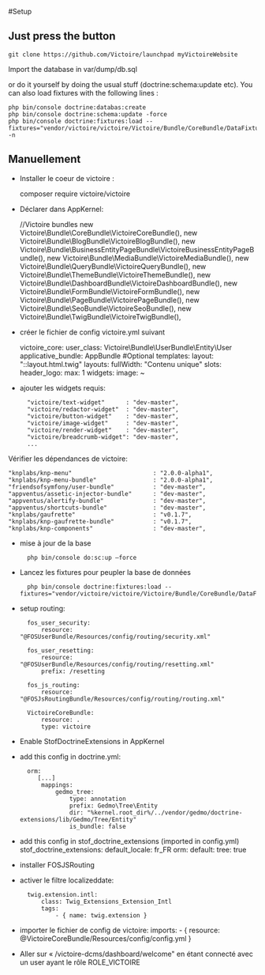 #Setup

## Just press the button


    git clone https://github.com/Victoire/launchpad myVictoireWebsite

Import the database in var/dump/db.sql

or do it yourself by doing the usual stuff (doctrine:schema:update etc). You can also load fixtures with the following lines :

    php bin/console doctrine:databas:create
    php bin/console doctrine:schema:update -force
    php bin/console doctrine:fixtures:load --fixtures="vendor/victoire/victoire/Victoire/Bundle/CoreBundle/DataFixtures/ORM" -n


## Manuellement

- Installer le coeur de victoire :


    composer require victoire/victoire

- Déclarer dans AppKernel:


    //Victoire bundles
    new Victoire\Bundle\CoreBundle\VictoireCoreBundle(),
    new Victoire\Bundle\BlogBundle\VictoireBlogBundle(),
    new Victoire\Bundle\BusinessEntityPageBundle\VictoireBusinessEntityPageBundle(),
    new Victoire\Bundle\MediaBundle\VictoireMediaBundle(),
    new Victoire\Bundle\QueryBundle\VictoireQueryBundle(),
    new Victoire\Bundle\ThemeBundle\VictoireThemeBundle(),
    new Victoire\Bundle\DashboardBundle\VictoireDashboardBundle(),
    new Victoire\Bundle\FormBundle\VictoireFormBundle(),
    new Victoire\Bundle\PageBundle\VictoirePageBundle(),
    new Victoire\Bundle\SeoBundle\VictoireSeoBundle(),
    new Victoire\Bundle\TwigBundle\VictoireTwigBundle(),


- créer le fichier de config  victoire.yml suivant


    victoire_core:
        user_class: Victoire\Bundle\UserBundle\Entity\User
        applicative_bundle: AppBundle #Optional
        templates:
            layout: "::layout.html.twig"
        layouts:
            fullWidth: "Contenu unique"
        slots:
            header_logo:
                max: 1
                widgets:
                    image: ~

- ajouter les widgets requis:


        "victoire/text-widget"      : "dev-master",
        "victoire/redactor-widget"  : "dev-master",
        "victoire/button-widget"    : "dev-master",
        "victoire/image-widget"     : "dev-master",
        "victoire/render-widget"    : "dev-master",
        "victoire/breadcrumb-widget": "dev-master",
        ...


Vérifier les dépendances de victoire:


    "knplabs/knp-menu"                       : "2.0.0-alpha1",
    "knplabs/knp-menu-bundle"                : "2.0.0-alpha1",
    "friendsofsymfony/user-bundle"           : "dev-master",
    "appventus/assetic-injector-bundle"      : "dev-master",
    "appventus/alertify-bundle"              : "dev-master",
    "appventus/shortcuts-bundle"             : "dev-master",
    "knplabs/gaufrette"                      : "v0.1.7",
    "knplabs/knp-gaufrette-bundle"           : "v0.1.7",
    "knplabs/knp-components"                 : "dev-master",

- mise à jour de la base

        php bin/console do:sc:up —force

- Lancez les fixtures pour peupler la base de données

        php bin/console doctrine:fixtures:load --fixtures="vendor/victoire/victoire/Victoire/Bundle/CoreBundle/DataFixtures/ORM"

- setup routing:

        fos_user_security:
            resource: "@FOSUserBundle/Resources/config/routing/security.xml"

        fos_user_resetting:
            resource: "@FOSUserBundle/Resources/config/routing/resetting.xml"
            prefix: /resetting

        fos_js_routing:
            resource: "@FOSJsRoutingBundle/Resources/config/routing/routing.xml"

        VictoireCoreBundle:
            resource: .
            type: victoire



- Enable StofDoctrineExtensions in AppKernel

- add this config in doctrine.yml:

        orm:
           [...]
            mappings:
                gedmo_tree:
                    type: annotation
                    prefix: Gedmo\Tree\Entity
                    dir: "%kernel.root_dir%/../vendor/gedmo/doctrine-extensions/lib/Gedmo/Tree/Entity"
                    is_bundle: false

- add this config in stof_doctrine_extensions (imported in config.yml)
    stof_doctrine_extensions:
        default_locale: fr_FR
        orm:
            default:
                tree: true

- installer FOSJSRouting

- activer le filtre localizeddate:

        twig.extension.intl:
            class: Twig_Extensions_Extension_Intl
            tags:
                - { name: twig.extension }

- importer le fichier de config de victoire:
imports:
        - { resource: @VictoireCoreBundle/Resources/config/config.yml }

- Aller sur «  /victoire-dcms/dashboard/welcome" en étant connecté avec un user ayant le rôle ROLE_VICTOIRE

